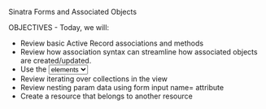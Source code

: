 Sinatra Forms and Associated Objects

OBJECTIVES - Today, we will:

- Review basic Active Record associations and methods
- Review how association syntax can streamline how associated objects are created/updated.
- Use the <select> HTML element and nested <option> elements
- Review iterating over collections in the view
- Review nesting param data using form input name= attribute
- Create a resource that belongs to another resource
